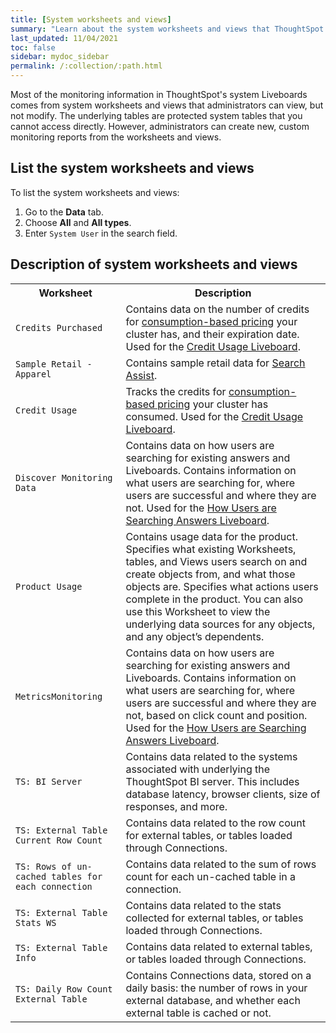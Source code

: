 ```yaml
---
title: [System worksheets and views]
summary: "Learn about the system worksheets and views that ThoughtSpot provides."
last_updated: 11/04/2021
toc: false
sidebar: mydoc_sidebar
permalink: /:collection/:path.html
---
```

Most of the monitoring information in ThoughtSpot's system Liveboards comes from system worksheets and views that administrators can view, but not modify. The underlying tables are protected system tables that you cannot access directly. However, administrators can create new, custom monitoring reports from the worksheets and views.

## List the system worksheets and views

To list the system worksheets and views:

1. Go to the **Data** tab.
2. Choose **All** and **All types**.
3. Enter `System User` in the search field.

## Description of system worksheets and views

<table>
<colgroup>
   <col style="width:35%" />
   <col style="width:65%" />
</colgroup>
   <tr>
      <th>Worksheet</th>
      <th>Description</th>
   </tr>
   <tr>
      <td><code class="highlighter-rouge">Credits Purchased</code></td>
      <td>
         Contains data on the number of credits for <a href="{{ site.baseurl }}/admin/ts-cloud/consumption-pricing.html">consumption-based pricing</a> your cluster has, and their expiration date. Used for the <a href="{{ site.baseurl }}/admin/ts-cloud/consumption-pricing.html#credit-usage-pinboard">Credit Usage Liveboard</a>.
      </td>
   </tr>
   <tr>
      <td><code class="highlighter-rouge">Sample Retail - Apparel</code></td>
      <td>
         Contains sample retail data for <a href="{{ site.baseurl }}/admin/ts-cloud/search-assist.html">Search Assist</a>.
      </td>
   </tr>
   <tr>
      <td><code class="highlighter-rouge">Credit Usage</code></td>
      <td>
         Tracks the credits for <a href="{{ site.baseurl }}/admin/ts-cloud/consumption-pricing.html">consumption-based pricing</a> your cluster has consumed. Used for the <a href="{{ site.baseurl }}/admin/ts-cloud/consumption-pricing.html#credit-usage-pinboard">Credit Usage Liveboard</a>.
      </td>
   </tr>
   <tr>
      <td><code class="highlighter-rouge">Discover Monitoring Data</code></td>
      <td>
         Contains data on how users are searching for existing answers and Liveboards. Contains information on what users are searching for, where users are successful and where they are not. Used for the <a href="{{ site.baseurl }}/admin/thoughtspot-one/query-intelligence-pinboard.html#">How Users are Searching Answers Liveboard</a>.
      </td>
   </tr>
   <tr>
      <td><code class="highlighter-rouge">Product Usage</code></td>
      <td>
         Contains usage data for the product. Specifies what existing Worksheets, tables, and Views users search on and create objects from, and what those objects are. Specifies what actions users complete in the product. You can also use this Worksheet to view the underlying data sources for any objects, and any object’s dependents.
      </td>
   </tr>
   <tr>
      <td><code class="highlighter-rouge">MetricsMonitoring</code></td>
      <td>
         Contains data on how users are searching for existing answers and Liveboards. Contains information on what users are searching for, where users are successful and where they are not, based on click count and position. Used for the <a href="{{ site.baseurl }}/admin/thoughtspot-one/query-intelligence-pinboard.html#">How Users are Searching Answers Liveboard</a>.
      </td>
   </tr>
   <tr>
      <td><code class="highlighter-rouge">TS: BI Server</code></td>
      <td>
         Contains data related to the systems associated with underlying the
         ThoughtSpot BI server.  This includes database latency, browser clients, size
         of responses, and more.
      </td>
   </tr>
   <tr>
      <td><code class="highlighter-rouge">TS: External Table Current Row Count</code></td>
      <td>
         Contains data related to the row count for external tables, or tables loaded through Connections.
      </td>
   </tr>
   <tr>
      <td><code class="highlighter-rouge">TS: Rows of un-cached tables for each connection</code></td>
      <td>
         Contains data related to the sum of rows count for each un-cached table in a connection.
      </td>
   </tr>
   <tr>
      <td><code class="highlighter-rouge">TS: External Table Stats WS</code></td>
      <td>
         Contains data related to the stats collected for external tables, or tables loaded through Connections.
      </td>
   </tr>
   <tr>
      <td><code class="highlighter-rouge">TS: External Table Info</code></td>
      <td>
         Contains data related to external tables, or tables loaded through Connections.
      </td>
   </tr>
   <tr>
      <td><code class="highlighter-rouge">TS: Daily Row Count External Table</code></td>
      <td>
         Contains Connections data, stored on a daily basis: the number of rows in your external database, and whether each external table is cached or not.
      </td>
   </tr>
</table>
